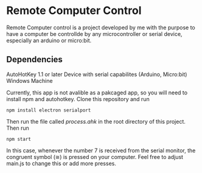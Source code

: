 # Remote Computer Control

Remote Computer control is a project developed by me with the purpose to have a computer be controllde by any microcontroller or serial device, especially an arduino or micro:bit. 

## Dependencies

AutoHotKey 1.1 or later
Device with serial capabilites (Arduino, Micro:bit)
Windows Machine

Currently, this app is not avalible as a pakcaged app, so you will need to install npm and autohotkey. Clone this repository and run 
```shell
npm install electron serialport
```


Then run the file called *process.ahk* in the root directory of this project. 
Then run 
```shell
npm start
```

In this case, whenever the number 7 is received from the serial monitor, the congruent symbol (≅) is pressed on your computer. Feel free to adjust main.js to change this or add more presses.